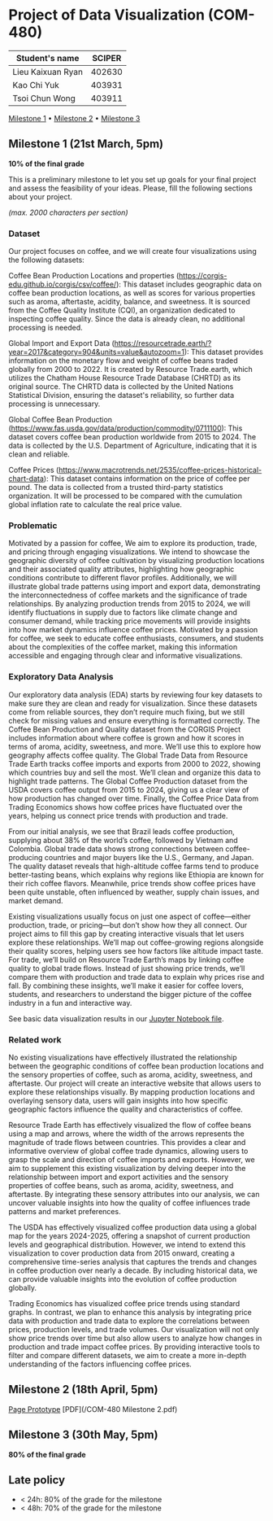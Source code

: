 # Project of Data Visualization (COM-480)

| Student's name | SCIPER |
| -------------- | ------ |
| Lieu Kaixuan Ryan| 402630|
| Kao Chi Yuk| 403931|
| Tsoi Chun Wong| 403911|

[Milestone 1](#milestone-1) • [Milestone 2](#milestone-2) • [Milestone 3](#milestone-3)

## Milestone 1 (21st March, 5pm)

**10% of the final grade**

This is a preliminary milestone to let you set up goals for your final project and assess the feasibility of your ideas.
Please, fill the following sections about your project.

*(max. 2000 characters per section)*

### Dataset

Our project focuses on coffee, and we will create four visualizations using the following datasets:

Coffee Bean Production Locations and properties (https://corgis-edu.github.io/corgis/csv/coffee/): This dataset includes geographic data on coffee bean production locations, as well as scores for various properties such as aroma, aftertaste, acidity, balance, and sweetness. It is sourced from the Coffee Quality Institute (CQI), an organization dedicated to inspecting coffee quality. Since the data is already clean, no additional processing is needed.

Global Import and Export Data (https://resourcetrade.earth/?year=2017&category=904&units=value&autozoom=1): This dataset provides information on the monetary flow and weight of coffee beans traded globally from 2000 to 2022. It is created by Resource Trade.earth, which utilizes the Chatham House Resource Trade Database (CHRTD) as its original source. The CHRTD data is collected by the United Nations Statistical Division, ensuring the dataset's reliability, so further data processing is unnecessary.

Global Coffee Bean Production (https://www.fas.usda.gov/data/production/commodity/0711100): This dataset covers coffee bean production worldwide from 2015 to 2024. The data is collected by the U.S. Department of Agriculture, indicating that it is clean and reliable.

Coffee Prices (https://www.macrotrends.net/2535/coffee-prices-historical-chart-data): This dataset contains information on the price of coffee per pound. The data is collected from a trusted third-party statistics organization. It will be processed to be compared with the cumulation global inflation rate to calculate the real price value. 


### Problematic

Motivated by a passion for coffee, We aim to explore its production, trade, and pricing through engaging visualizations. We intend to showcase the geographic diversity of coffee cultivation by visualizing production locations and their associated quality attributes, highlighting how geographic conditions contribute to different flavor profiles. Additionally, we will illustrate global trade patterns using import and export data, demonstrating the interconnectedness of coffee markets and the significance of trade relationships. By analyzing production trends from 2015 to 2024, we will identify fluctuations in supply due to factors like climate change and consumer demand, while tracking price movements will provide insights into how market dynamics influence coffee prices. Motivated by a passion for coffee, we seek to educate coffee enthusiasts, consumers, and students about the complexities of the coffee market, making this information accessible and engaging through clear and informative visualizations.

### Exploratory Data Analysis

Our exploratory data analysis (EDA) starts by reviewing four key datasets to make sure they are clean and ready for visualization. Since these datasets come from reliable sources, they don’t require much fixing, but we still check for missing values and ensure everything is formatted correctly. The Coffee Bean Production and Quality dataset from the CORGIS Project includes information about where coffee is grown and how it scores in terms of aroma, acidity, sweetness, and more. We’ll use this to explore how geography affects coffee quality. The Global Trade Data from Resource Trade Earth tracks coffee imports and exports from 2000 to 2022, showing which countries buy and sell the most. We’ll clean and organize this data to highlight trade patterns. The Global Coffee Production dataset from the USDA covers coffee output from 2015 to 2024, giving us a clear view of how production has changed over time. Finally, the Coffee Price Data from Trading Economics shows how coffee prices have fluctuated over the years, helping us connect price trends with production and trade.

From our initial analysis, we see that Brazil leads coffee production, supplying about 38% of the world’s coffee, followed by Vietnam and Colombia. Global trade data shows strong connections between coffee-producing countries and major buyers like the U.S., Germany, and Japan. The quality dataset reveals that high-altitude coffee farms tend to produce better-tasting beans, which explains why regions like Ethiopia are known for their rich coffee flavors. Meanwhile, price trends show coffee prices have been quite unstable, often influenced by weather, supply chain issues, and market demand.

Existing visualizations usually focus on just one aspect of coffee—either production, trade, or pricing—but don’t show how they all connect. Our project aims to fill this gap by creating interactive visuals that let users explore these relationships. We’ll map out coffee-growing regions alongside their quality scores, helping users see how factors like altitude impact taste. For trade, we’ll build on Resource Trade Earth’s maps by linking coffee quality to global trade flows. Instead of just showing price trends, we’ll compare them with production and trade data to explain why prices rise and fall. By combining these insights, we’ll make it easier for coffee lovers, students, and researchers to understand the bigger picture of the coffee industry in a fun and interactive way.

See basic data visualization results in our [Jupyter Notebook file](/milestone1.ipynb). 

### Related work


No existing visualizations have effectively illustrated the relationship between the geographic conditions of coffee bean production locations and the sensory properties of coffee, such as aroma, acidity, sweetness, and aftertaste. Our project will create an interactive website that allows users to explore these relationships visually. By mapping production locations and overlaying sensory data, users will gain insights into how specific geographic factors influence the quality and characteristics of coffee.

Resource Trade Earth has effectively visualized the flow of coffee beans using a map and arrows, where the width of the arrows represents the magnitude of trade flows between countries. This provides a clear and informative overview of global coffee trade dynamics, allowing users to grasp the scale and direction of coffee imports and exports. However, we aim to supplement this existing visualization by delving deeper into the relationship between import and export activities and the sensory properties of coffee beans, such as aroma, acidity, sweetness, and aftertaste. By integrating these sensory attributes into our analysis, we can uncover valuable insights into how the quality of coffee influences trade patterns and market preferences.

The USDA has effectively visualized coffee production data using a global map for the years 2024-2025, offering a snapshot of current production levels and geographical distribution. However, we intend to extend this visualization to cover production data from 2015 onward, creating a comprehensive time-series analysis that captures the trends and changes in coffee production over nearly a decade. By including historical data, we can provide valuable insights into the evolution of coffee production globally.

Trading Economics has visualized coffee price trends using standard graphs. In contrast, we plan to enhance this analysis by integrating price data with production and trade data to explore the correlations between prices, production levels, and trade volumes. Our visualization will not only show price trends over time but also allow users to analyze how changes in production and trade impact coffee prices. By providing interactive tools to filter and compare different datasets, we aim to create a more in-depth understanding of the factors influencing coffee prices.

## Milestone 2 (18th April, 5pm)

[Page Prototype](https://com-480-data-visualization.github.io/Sundial/)
[PDF](/COM-480 Milestone 2.pdf)

## Milestone 3 (30th May, 5pm)

**80% of the final grade**


## Late policy

- < 24h: 80% of the grade for the milestone
- < 48h: 70% of the grade for the milestone

